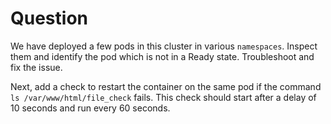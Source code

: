 # Question

We have deployed a few pods in this cluster in various `namespaces`.
Inspect them and identify the pod which is not in a Ready state. Troubleshoot and
fix the issue.

Next, add a check to restart the container on the same pod if the command
`ls /var/www/html/file_check` fails. This check should start after a delay
of 10 seconds and run every 60 seconds.
